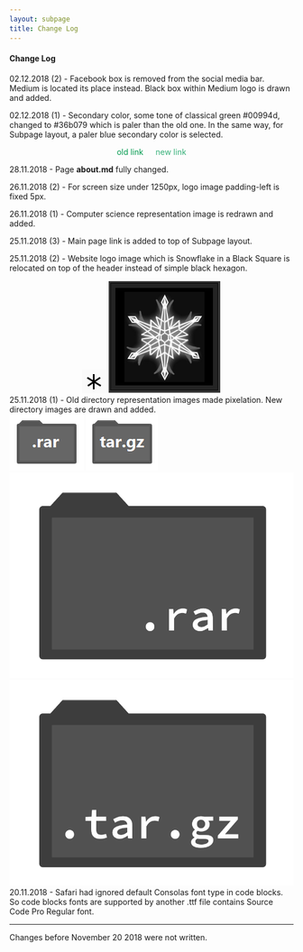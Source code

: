 ```yaml
---
layout: subpage
title: Change Log
---
```


#### Change Log

02.12.2018 (2) - Facebook box is removed from the social media bar. Medium is located its place instead. Black box within Medium logo is drawn and added.

02.12.2018 (1) - Secondary color, some tone of classical green #00994d, changed to #36b079 which is paler than the old one. In the same way, for Subpage layout, a paler blue secondary color is selected.

<div style="text-align: center;">
    <p style="color: #00994d;">old link &emsp; <span style="color: #36b079">new link</span>
    </p>
</div>


28.11.2018 - Page **about.md** fully changed.

26.11.2018 (2) - For screen size under 1250px, logo image padding-left is fixed 5px.

26.11.2018 (1) - Computer science representation image is redrawn and added.

25.11.2018 (3) - Main page link is added to top of Subpage layout.

25.11.2018 (2) - Website logo image which is Snowflake in a Black Square is relocated on top of the header instead of simple black hexagon.

<div style="display: inline-block;
			width: 100%;
			text-align: center;">
<img class="icon" src="../images/hexagon.png">
<img class="icon" src="../images/siteicon2.2.png">
</div>
25.11.2018 (1) - Old directory representation images made pixelation. New directory images are drawn and added.

<div class="dir_zone">
<img class="dir" src="../images/dir_rar.png">
<img class="dir" src="../images/dir_targz.png">
<img class="dir" src="../cs/dir_rar.png">
<img class="dir" src="../cs/dir_targz.png">
</div>
20.11.2018 - Safari had ignored default Consolas font type in code blocks. So code blocks fonts are supported by another .ttf file contains Source Code Pro Regular font. 

---

Changes before November 20 2018 were not written.